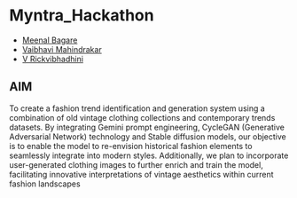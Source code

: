 # Myntra_Hackathon
- [Meenal Bagare](https://github.com/Meenalbagare)<br>
- [Vaibhavi Mahindrakar](https://github.com/vam28)<br>
- [V Rickvibhadhini](https://github.com/rickvibhadhini)<br>

## AIM
To create a fashion trend identification and generation system using a combination of old vintage clothing collections and contemporary trends datasets. 
By integrating Gemini prompt engineering, CycleGAN (Generative Adversarial Network) technology and Stable diffusion models, our objective is to enable the model to re-envision historical fashion elements to seamlessly integrate into modern styles.
Additionally, we plan to incorporate user-generated clothing images to further enrich and train the model, facilitating innovative interpretations of vintage aesthetics within current fashion landscapes
